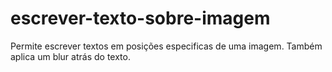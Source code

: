 # escrever-texto-sobre-imagem
Permite escrever textos em posições especificas de uma imagem. Também aplica um blur atrás do texto.
